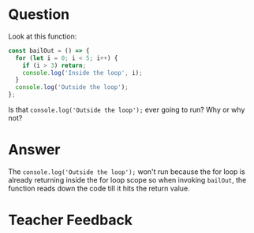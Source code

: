 # Question
Look at this function:

```js
const bailOut = () => {
  for (let i = 0; i < 5; i++) {
    if (i > 3) return;
    console.log('Inside the loop', i);
  }
  console.log('Outside the loop');
};
```

Is that `console.log('Outside the loop');` ever going to run? Why or why not?

# Answer

The `console.log('Outside the loop');` won't run because the for loop is already returning inside the for loop scope so when invoking `bailOut`, the function reads down the code till it hits the return value. 

# Teacher Feedback
